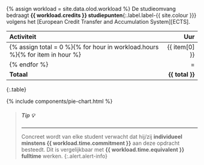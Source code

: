 {% assign workload = site.data.olod.workload %}
De studieomvang bedraagt **{{ workload.credits }} studiepunten**{:.label.label-{{ site.colour }}} volgens het [European Credit Transfer and Accumulation System][ECTS].

| Activiteit | Uur  |
|:-----------|-----:|
{% assign total = 0 %}{% for hour in workload.hours %}{% for item in hour %}| {{ item[0] }} | {{ item[1] }} |{% assign total = total | plus: item[1] %}{% endfor %}
{% endfor %}|=|=|
| **Totaal** | **{{ total }}** |
{:.table}

{% include components/pie-chart.html %}

> ##### **Tip** :bulb:
> ---
> Concreet wordt van elke student verwacht dat hij/zij **individueel minstens {{ workload.time.commitment }}** aan deze opdracht besteedt.
> Dit is vergelijkbaar met **{{ workload.time.equivalent }} fulltime** werken.
{:.alert.alert-info}

